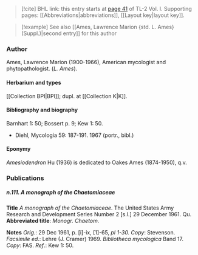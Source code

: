 > [!cite] BHL link: this entry starts at [page 41](https://www.biodiversitylibrary.org/item/103414#page/89/mode/1up) of TL-2 Vol. I.
> Supporting pages: [[Abbreviations|abbreviations]], [[Layout key|layout key]].

> [!example] See also [[Ames, Lawrence Marion {std. L. Ames} (Suppl.)|second entry]] for this author

### Author

Ames, Lawrence Marion (1900-1966), American mycologist and phytopathologist. (*L. Ames*).

#### Herbarium and types

[[Collection BPI|BPI]]; dupl. at [[Collection K|K]].

#### Bibliography and biography

Barnhart 1: 50; Bossert p. 9; Kew 1: 50.
- Diehl, Mycologia 59: 187-191. 1967 (portr., bibl.)

#### Eponymy

*Amesiodendron* Hu (1936) is dedicated to Oakes Ames (1874-1950), q.v.

### Publications

##### n.111. A monograph of the Chaetomiaceae

**Title**
*A monograph of the Chaetomiaceae*. The United States Army Research and Development Series Number 2 \[s.l.\] 29 December 1961. Qu.
**Abbreviated title**: *Monogr. Chaetom.*

**Notes**
*Orig*.: 29 Dec 1961, p. \[i\]-ix, \[1\]-65, *pl 1-30. Copy*: Stevenson.
*Facsimile ed*.: Lehre (J. Cramer) 1969. *Bibliotheca mycologica* Band 17. *Copy*: FAS.
*Ref*.: Kew 1: 50.

